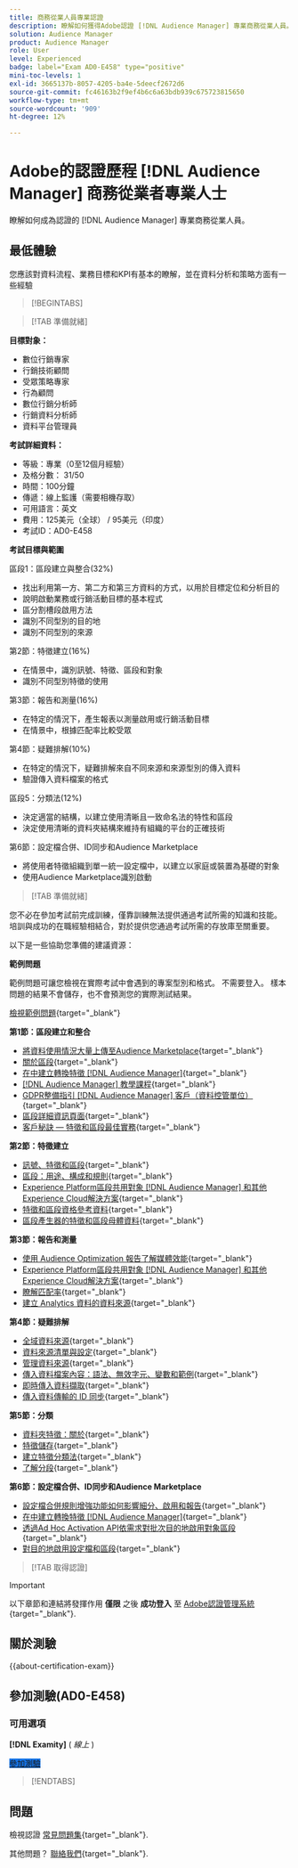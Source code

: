 ```yaml
---
title: 商務從業人員專業認證
description: 瞭解如何獲得Adobe認證 [!DNL Audience Manager] 專業商務從業人員。
solution: Audience Manager
product: Audience Manager
role: User
level: Experienced
badge: label="Exam AD0-E458" type="positive"
mini-toc-levels: 1
exl-id: 3665137b-8057-4205-ba4e-5deecf2672d6
source-git-commit: fc46163b2f9ef4b6c6a63bdb939c675723815650
workflow-type: tm+mt
source-wordcount: '909'
ht-degree: 12%

---
```


# Adobe的認證歷程 [!DNL Audience Manager] 商務從業者專業人士

瞭解如何成為認證的 [!DNL Audience Manager] 專業商務從業人員。

## 最低體驗

您應該對資料流程、業務目標和KPI有基本的瞭解，並在資料分析和策略方面有一些經驗

>[!BEGINTABS]

>[!TAB 準備就緒]

**目標對象：**

* 數位行銷專家
* 行銷技術顧問
* 受眾策略專家
* 行為顧問
* 數位行銷分析師
* 行銷資料分析師
* 資料平台管理員

**考試詳細資料：**

* 等級：專業（0至12個月經驗）
* 及格分數： 31/50
* 時間：100分鐘
* 傳遞：線上監護（需要相機存取）
* 可用語言：英文
* 費用：125美元（全球） / 95美元（印度）
* 考試ID：AD0-E458

**考試目標與範圍**

區段1：區段建立與整合(32%)

* 找出利用第一方、第二方和第三方資料的方式，以用於目標定位和分析目的
* 說明啟動業務或行銷活動目標的基本程式
* 區分割槽段啟用方法
* 識別不同型別的目的地
* 識別不同型別的來源

第2節：特徵建立(16%)

* 在情景中，識別訊號、特徵、區段和對象
* 識別不同型別特徵的使用

第3節：報告和測量(16%)

* 在特定的情況下，產生報表以測量啟用或行銷活動目標
* 在情景中，根據匹配率比較受眾

第4節：疑難排解(10%)

* 在特定的情況下，疑難排解來自不同來源和來源型別的傳入資料
* 驗證傳入資料檔案的格式

區段5：分類法(12%)

* 決定適當的結構，以建立使用清晰且一致命名法的特性和區段
* 決定使用清晰的資料夾結構來維持有組織的平台的正確技術

第6節：設定檔合併、ID同步和Audience Marketplace

* 將使用者特徵組織到單一統一設定檔中，以建立以家庭或裝置為基礎的對象
* 使用Audience Marketplace識別啟動

>[!TAB 準備就緒]

您不必在參加考試前完成訓練，僅靠訓練無法提供通過考試所需的知識和技能。 培訓與成功的在職經驗相結合，對於提供您通過考試所需的存放庫至關重要。

以下是一些協助您準備的建議資源：

**範例問題**

範例問題可讓您檢視在實際考試中會遇到的專案型別和格式。 不需要登入。 樣本問題的結果不會儲存，也不會預測您的實際測試結果。

[檢視範例問題](https://scorpion.caveon.com/launchpad/ad0-e458-adobe-audience-manager-business-practitioner-professional-copy-dvaivw){target="_blank"}

**第1節：區段建立和整合**

* [將資料使用情況大量上傳至Audience Marketplace](https://experienceleague.adobe.com/docs/audience-manager-learn/tutorials/audience-marketplace/buying-data/bulk-uploading-data-usage-into-the-audience-marketplace.html){target="_blank"}
* [關於區段](https://experienceleague.adobe.com/docs/analytics/components/segmentation/seg-overview.html){target="_blank"}
* [在中建立轉換特徵 [!DNL Audience Manager]](https://experienceleague.adobe.com/docs/audience-manager-learn/tutorials/build-and-manage-audiences/traits-and-segments/creating-conversion-traits.html){target="_blank"}
* [[!DNL Audience Manager] 教學課程](https://experienceleague.adobe.com/docs/audience-manager-learn/tutorials/overview.html?lang=tr){target="_blank"}
* [GDPR整備指引 [!DNL Audience Manager] 客戶（資料控管單位）](https://experienceleague.adobe.com/docs/audience-manager/user-guide/overview/data-privacy/data-privacy-reference/aam-gdpr-readiness.html){target="_blank"}
* [區段詳細資訊頁面](https://experienceleague.adobe.com/docs/audience-manager/user-guide/features/segments/segment-summary-view.html){target="_blank"}
* [客戶秘訣 — 特徵和區段最佳實務](https://experienceleague.adobe.com/docs/audience-manager-learn/tutorials/build-and-manage-audiences/traits-and-segments/customer-tips-traits-and-segments-best-practices.html%3Flang%3Dja){target="_blank"}

**第2節：特徵建立**

* [訊號、特徵和區段](https://experienceleague.adobe.com/docs/audience-manager/user-guide/reference/signal-trait-segment.html?lang=zh-Hant){target="_blank"}
* [區段：用途、構成和規則](https://experienceleague.adobe.com/docs/audience-manager/user-guide/features/segments/segments-purpose.html){target="_blank"}
* [Experience Platform區段共用對象 [!DNL Audience Manager] 和其他Experience Cloud解決方案](https://experienceleague.adobe.com/docs/audience-manager/user-guide/implementation-integration-guides/integration-experience-platform/aam-aep-audience-sharing.html){target="_blank"}
* [特徵和區段資格參考資料](https://experienceleague.adobe.com/docs/audience-manager/user-guide/features/traits/trait-and-segment-qualification-reference.html){target="_blank"}
* [區段產生器的特徵和區段母體資料](https://experienceleague.adobe.com/docs/audience-manager/user-guide/features/segments/segment-builder-data.html?lang=zh-Hant){target="_blank"}

**第3節：報告和測量**

* [使用 Audience Optimization 報告了解媒體效能](https://experienceleague.adobe.com/docs/audience-manager-learn/tutorials/reports/using-audience-optimization-reports-to-understand-media-performance.html){target="_blank"}
* [Experience Platform區段共用對象 [!DNL Audience Manager] 和其他Experience Cloud解決方案](https://experienceleague.adobe.com/docs/audience-manager/user-guide/implementation-integration-guides/integration-experience-platform/aam-aep-audience-sharing.html){target="_blank"}
* [瞭解匹配率](https://experienceleague.adobe.com/docs/audience-manager-learn/tutorials/data-activation/destinations-basics/understanding-match-rates.html){target="_blank"}
* [建立 Analytics 資料的資料來源](https://experienceleague.adobe.com/docs/audience-manager-learn/tutorials/setup-and-admin/data-sources/create-a-data-source-for-analytics-data.html?lang=ru){target="_blank"}

**第4節：疑難排解**

* [全域資料來源](https://experienceleague.adobe.com/docs/audience-manager/user-guide/features/data-sources/global-data-sources.html#:~:text=Global%20data%20sources%20are%20accessible,by%20manufacturers%20for%20advertising%20purposes.){target="_blank"}
* [資料來源清單與設定](https://experienceleague.adobe.com/docs/audience-manager/user-guide/features/data-sources/datasources-list-and-settings.html){target="_blank"}
* [管理資料來源](https://experienceleague.adobe.com/docs/audience-manager/user-guide/features/data-sources/manage-datasources.html?lang=zh-Hant){target="_blank"}
* [傳入資料檔案內容：語法、無效字元、變數和範例](https://experienceleague.adobe.com/docs/audience-manager/user-guide/implementation-integration-guides/sending-audience-data/batch-data-transfer-process/inbound-file-contents.html){target="_blank"}
* [即時傳入資料擷取](https://experienceleague.adobe.com/docs/audience-manager/user-guide/implementation-integration-guides/sending-audience-data/real-time-inbound-data-integration/real-time-data-transfer.html){target="_blank"}
* [傳入資料傳輸的 ID 同步](https://experienceleague.adobe.com/docs/audience-manager/user-guide/implementation-integration-guides/sending-audience-data/batch-data-transfer-process/id-sync-http.html){target="_blank"}

**第5節：分類**

* [資料夾特徵：關於](https://experienceleague.adobe.com/docs/audience-manager/user-guide/features/traits/about-folder-traits.html){target="_blank"}
* [特徵儲存](https://experienceleague.adobe.com/docs/audience-manager/user-guide/features/traits/trait-storage.html){target="_blank"}
* [建立特徵分類法](https://experienceleague.adobe.com/docs/audience-manager-learn/tutorials/build-and-manage-audiences/traits-and-segments/creating-a-trait-taxonomy.html){target="_blank"}
* [了解分段](https://experienceleague.adobe.com/docs/experience-manager-cloud-service/content/sites/authoring/personalization/segmentation.html){target="_blank"}

**第6節：設定檔合併、ID同步和Audience Marketplace**

* [設定檔合併規則增強功能如何影響細分、啟用和報告](https://experienceleague.adobe.com/docs/audience-manager-learn/tutorials/build-and-manage-audiences/profile-merge/how-profile-merge-rule-enhancements-impact-segmentation-activation-and-reporting.html){target="_blank"}
* [在中建立轉換特徵 [!DNL Audience Manager]](https://experienceleague.adobe.com/docs/audience-manager-learn/tutorials/build-and-manage-audiences/traits-and-segments/creating-conversion-traits.html){target="_blank"}
* [透過Ad Hoc Activation API依需求對批次目的地啟用對象區段](https://experienceleague.adobe.com/docs/experience-platform/destinations/api/ad-hoc-activation-api.html){target="_blank"}
* [對目的地啟用設定檔和區段](https://experienceleague.adobe.com/docs/platform-learn/tutorials/destinations/activate-profiles-and-segments-to-a-destination.html){target="_blank"}

>[!TAB 取得認證]

>[!IMPORTANT]
>
>以下章節和連結將發揮作用 **僅限** 之後 **成功登入** 至 [Adobe認證管理系統](https://www.certmetrics.com/adobe){target="_blank"}.



## 關於測驗

{{about-certification-exam}}

## 參加測驗(AD0-E458)

### 可用選項

**[!DNL Examity]** ( *線上* )

<a href="https://www.certmetrics.com/adobe/candidate/examity_sso.aspx?eid=AD0-E458" target="_blank" class="spectrum-Button spectrum-Button--fill spectrum-Button--accent spectrum-Button--sizeM is-margin-bottom-big-big at-element-click-tracking" style="background-color:#1473E6">

<span class="spectrum-Button-label has-no-wrap">
   參加測驗
</span>
</a>

>[!ENDTABS]

## 問題

檢視認證 [常見問題集](https://experienceleague.adobe.com/docs/certification/certification/faq.html){target="_blank"}.

其他問題？ [聯絡我們](mailto:certif@adobe.com){target="_blank"}.
